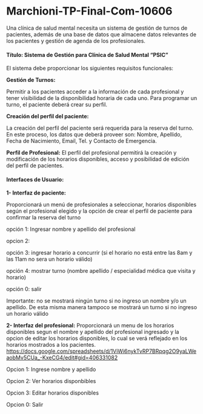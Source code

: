 # Marchioni-TP-Final-Com-10606 #

Una clínica de salud mental necesita un sistema de gestión de turnos de pacientes, además de una base de datos que almacene datos relevantes de los pacientes y gestión de agenda de los profesionales. 

#### Título: Sistema de Gestión para Clínica de Salud Mental “PSIC” 

El sistema debe proporcionar los siguientes requisitos funcionales:


**Gestión de Turnos:** 

Permitir a los pacientes acceder a la información de cada profesional y tener visibilidad de la disponibilidad horaria de cada uno. Para programar un turno, el paciente deberá crear su perfil. 

**Creación del perfil del paciente:**

La creación del perfil del paciente será requerida para la reserva del turno. En este proceso, los datos que deberá proveer son: Nombre, Apellido, Fecha de Nacimiento, Email, Tel. y Contacto de Emergencia. 

**Perfil de Profesional:**
El perfil del profesional permitirá la creación y modificación de los horarios disponibles, acceso y posibilidad de edición del perfil de pacientes.



#### Interfaces de Usuario:

**1- Interfaz de paciente:**

Proporcionará un menú de profesionales a seleccionar, horarios disponibles según el profesional elegido y la opción de crear el perfil de paciente para confirmar la reserva del turno

opción 1: Ingresar nombre y apellido del profesional

opcion 2: 

opción 3: ingresar horario a concurrir (si el horario no está entre las 8am y las 11am no sera un horario válido)

opción 4: mostrar turno (nombre apellido / especialidad médica que visita y horario)

opción 0: salir


Importante: no se mostrará ningún turno si no ingreso un nombre y/o un apellido. De esta misma manera tampoco se mostrará un turno si no ingreso un horario válido

**2- Interfaz del profesional:**
Proporcionará un menu de los horarios disponibles segun el nombre y apellido del profesional ingresado y la opcion de editar los horarios disponibles, lo cual se verá reflejado en los horarios mostrados a los pacientes.
https://docs.google.com/spreadsheets/d/1ViWi6nykTvRP7BRpqg2O9yaLWeaobMv5CUa_-KxeCG4/edit#gid=406331082

Opcion 1: Ingrese nombre y apellido

Opcion 2: Ver horarios disponbibles

Opcion 3: Editar horarios disponibles

Opcion 0: Salir

